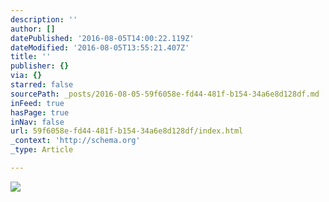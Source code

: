 ```yaml
---
description: ''
author: []
datePublished: '2016-08-05T14:00:22.119Z'
dateModified: '2016-08-05T13:55:21.407Z'
title: ''
publisher: {}
via: {}
starred: false
sourcePath: _posts/2016-08-05-59f6058e-fd44-481f-b154-34a6e8d128df.md
inFeed: true
hasPage: true
inNav: false
url: 59f6058e-fd44-481f-b154-34a6e8d128df/index.html
_context: 'http://schema.org'
_type: Article

---
```

![](https://the-grid-user-content.s3-us-west-2.amazonaws.com/c57c147d-8b15-4601-87ed-99e137a1407a.jpg)